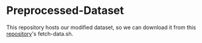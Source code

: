 # Preprocessed-Dataset

This repository hosts our modified dataset, so we can download it from this [repository](https://github.com/ECS171-Team-15/ECS171-Team-15)'s fetch-data.sh.
